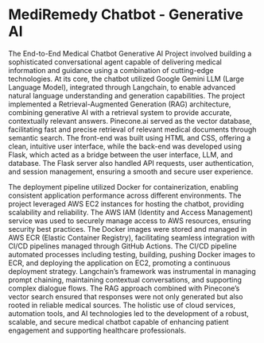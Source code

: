 # MediRemedy Chatbot - Generative AI

The End-to-End Medical Chatbot Generative AI Project involved building a sophisticated conversational agent capable of delivering medical information and guidance using a combination of cutting-edge technologies. At its core, the chatbot utilized Google Gemini LLM (Large Language Model), integrated through Langchain, to enable advanced natural language understanding and generation capabilities. The project implemented a Retrieval-Augmented Generation (RAG) architecture, combining generative AI with a retrieval system to provide accurate, contextually relevant answers. Pinecone.ai served as the vector database, facilitating fast and precise retrieval of relevant medical documents through semantic search. The front-end was built using HTML and CSS, offering a clean, intuitive user interface, while the back-end was developed using Flask, which acted as a bridge between the user interface, LLM, and database. The Flask server also handled API requests, user authentication, and session management, ensuring a smooth and secure user experience.

The deployment pipeline utilized Docker for containerization, enabling consistent application performance across different environments. The project leveraged AWS EC2 instances for hosting the chatbot, providing scalability and reliability. The AWS IAM (Identity and Access Management) service was used to securely manage access to AWS resources, ensuring security best practices. The Docker images were stored and managed in AWS ECR (Elastic Container Registry), facilitating seamless integration with CI/CD pipelines managed through GitHub Actions. The CI/CD pipeline automated processes including testing, building, pushing Docker images to ECR, and deploying the application on EC2, promoting a continuous deployment strategy. Langchain’s framework was instrumental in managing prompt chaining, maintaining contextual conversations, and supporting complex dialogue flows. The RAG approach combined with Pinecone’s vector search ensured that responses were not only generated but also rooted in reliable medical sources. The holistic use of cloud services, automation tools, and AI technologies led to the development of a robust, scalable, and secure medical chatbot capable of enhancing patient engagement and supporting healthcare professionals.

